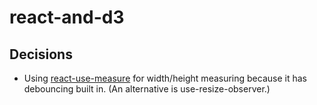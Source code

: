 # react-and-d3

## Decisions

- Using [react-use-measure](https://www.npmjs.com/package/react-use-measure) for width/height measuring because it has debouncing built in. (An alternative is use-resize-observer.)
